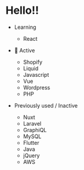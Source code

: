 
<h1>Hello!!</h1>

- Learning
     - React

- 🌱 Active
     - Shopify
     - Liquid
     - Javascript
     - Vue
     - Wordpress
     - PHP 
     
     
     
- Previously used / Inactive
     - Nuxt
     - Laravel
     - GraphiQL
     - MySQL
     - Flutter
     - Java
     - jQuery
     - AWS
 
     
